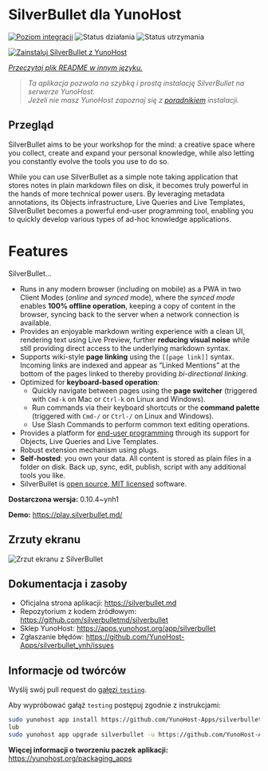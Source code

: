 <!--
To README zostało automatycznie wygenerowane przez <https://github.com/YunoHost/apps/tree/master/tools/readme_generator>
Nie powinno być ono edytowane ręcznie.
-->

# SilverBullet dla YunoHost

[![Poziom integracji](https://apps.yunohost.org/badge/integration/silverbullet)](https://ci-apps.yunohost.org/ci/apps/silverbullet/)
![Status działania](https://apps.yunohost.org/badge/state/silverbullet)
![Status utrzymania](https://apps.yunohost.org/badge/maintained/silverbullet)

[![Zainstaluj SilverBullet z YunoHost](https://install-app.yunohost.org/install-with-yunohost.svg)](https://install-app.yunohost.org/?app=silverbullet)

*[Przeczytaj plik README w innym języku.](./ALL_README.md)*

> *Ta aplikacja pozwala na szybką i prostą instalację SilverBullet na serwerze YunoHost.*  
> *Jeżeli nie masz YunoHost zapoznaj się z [poradnikiem](https://yunohost.org/install) instalacji.*

## Przegląd

SilverBullet aims to be your workshop for the mind: a creative space where you collect, create and expand your personal knowledge, while also letting you constantly evolve the tools you use to do so.

While you can use SilverBullet as a simple note taking application that stores notes in plain markdown files on disk, it becomes truly powerful in the hands of more technical power users. By leveraging metadata annotations, its Objects infrastructure, Live Queries and Live Templates, SilverBullet becomes a powerful end-user programming tool, enabling you to quickly develop various types of ad-hoc knowledge applications.

# Features

SilverBullet...

- Runs in any modern browser (including on mobile) as a PWA in two Client Modes (_online_ and _synced_ mode), where the _synced mode_ enables **100% offline operation**, keeping a copy of content in the browser, syncing back to the server when a network connection is available.
- Provides an enjoyable markdown writing experience with a clean UI, rendering text using Live Preview, further **reducing visual noise** while still providing direct access to the underlying markdown syntax.
- Supports wiki-style **page linking** using the `[[page link]]` syntax. Incoming links are indexed and appear as “Linked Mentions” at the bottom of the pages linked to thereby providing _bi-directional linking_.
- Optimized for **keyboard-based operation**:
  - Quickly navigate between pages using the **page switcher** (triggered with `Cmd-k` on Mac or `Ctrl-k` on Linux and Windows).
  - Run commands via their keyboard shortcuts or the **command palette** (triggered with `Cmd-/` or `Ctrl-/` on Linux and Windows).
  - Use Slash Commands to perform common text editing operations.
- Provides a platform for [end-user programming](https://www.inkandswitch.com/end-user-programming/) through its support for Objects, Live Queries and Live Templates.
- Robust extension mechanism using plugs.
- **Self-hosted**: you own your data. All content is stored as plain files in a folder on disk. Back up, sync, edit, publish, script with any additional tools you like.
- SilverBullet is [open source, MIT licensed](https://github.com/silverbulletmd/silverbullet) software.


**Dostarczona wersja:** 0.10.4~ynh1

**Demo:** <https://play.silverbullet.md/>

## Zrzuty ekranu

![Zrzut ekranu z SilverBullet](./doc/screenshots/silverbullet.jpg)

## Dokumentacja i zasoby

- Oficjalna strona aplikacji: <https://silverbullet.md>
- Repozytorium z kodem źródłowym: <https://github.com/silverbulletmd/silverbullet>
- Sklep YunoHost: <https://apps.yunohost.org/app/silverbullet>
- Zgłaszanie błędów: <https://github.com/YunoHost-Apps/silverbullet_ynh/issues>

## Informacje od twórców

Wyślij swój pull request do [gałęzi `testing`](https://github.com/YunoHost-Apps/silverbullet_ynh/tree/testing).

Aby wypróbować gałąź `testing` postępuj zgodnie z instrukcjami:

```bash
sudo yunohost app install https://github.com/YunoHost-Apps/silverbullet_ynh/tree/testing --debug
lub
sudo yunohost app upgrade silverbullet -u https://github.com/YunoHost-Apps/silverbullet_ynh/tree/testing --debug
```

**Więcej informacji o tworzeniu paczek aplikacji:** <https://yunohost.org/packaging_apps>
